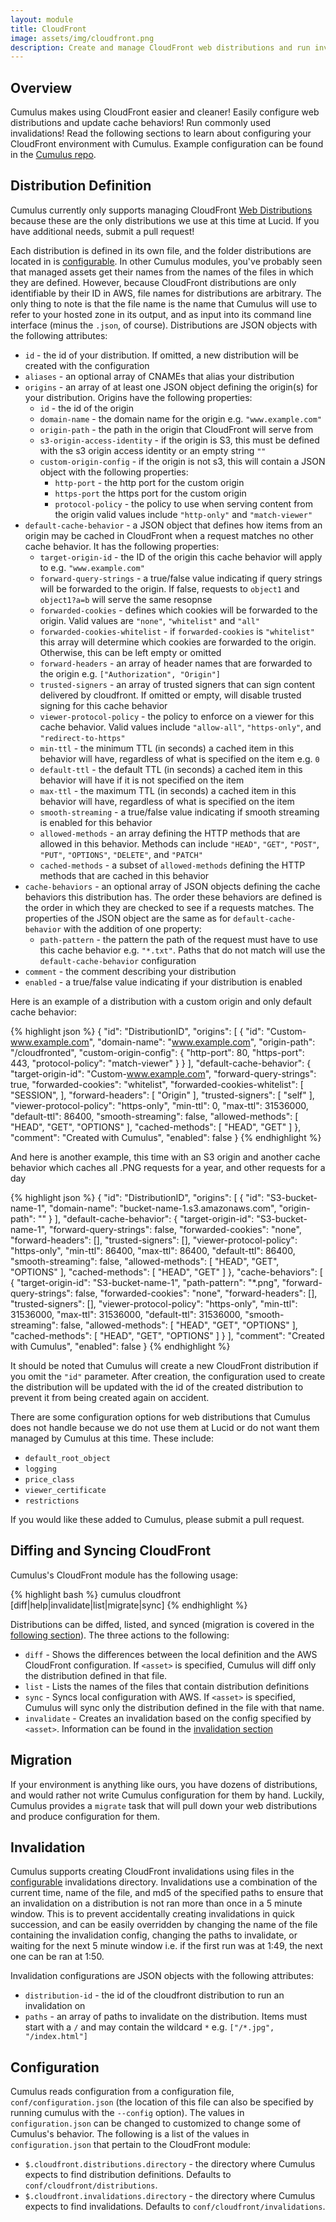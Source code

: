 ```yaml
---
layout: module
title: CloudFront
image: assets/img/cloudfront.png
description: Create and manage CloudFront web distributions and run invalidations
---
```

Overview
--------
Cumulus makes using CloudFront easier and cleaner! Easily configure web distributions and update cache behaviors! Run commonly used invalidations! Read the following sections to learn about configuring your CloudFront environment with Cumulus. Example configuration can be found in the [Cumulus repo](https://github.com/lucidsoftware/cumulus).

Distribution Definition
-----------------------

Cumulus currently only supports managing CloudFront [Web Distributions](http://docs.aws.amazon.com/AmazonCloudFront/latest/DeveloperGuide/distribution-web.html) because these are the only distributions we use at this time at Lucid. If you have additional needs, submit a pull request!

Each distribution is defined in its own file, and the folder distributions are located in is [configurable](#configuration). In other Cumulus modules, you've probably seen that managed assets get their names from the names of the files in which they are defined. However, because CloudFront distributions are only identifiable by their ID in AWS, file names for distributions are arbitrary. The only thing to note is that the file name is the name that Cumulus will use to refer to your hosted zone in its output, and as input into its command line interface (minus the `.json`, of course). Distributions are JSON objects with the following attributes:

* `id` - the id of your distribution. If omitted, a new distribution will be created with the configuration
* `aliases` - an optional array of CNAMEs that alias your distribution
* `origins` - an array of at least one JSON object defining the origin(s) for your distribution. Origins have the following properties:
  * `id` - the id of the origin
  * `domain-name` - the domain name for the origin e.g. `"www.example.com"`
  * `origin-path` - the path in the origin that CloudFront will serve from
  * `s3-origin-access-identity` - if the origin is S3, this must be defined with the s3 origin access identity or an empty string `""`
  * `custom-origin-config` - if the origin is not s3, this will contain a JSON object with the following properties:
    * `http-port` - the http port for the custom origin
    * `https-port` the https port for the custom origin
    * `protocol-policy` - the policy to use when serving content from the origin valid values include `"http-only"` and `"match-viewer"`
* `default-cache-behavior` - a JSON object that defines how items from an origin may be cached in CloudFront when a request matches no other cache behavior. It has the following properties:
  * `target-origin-id` - the ID of the origin this cache behavior will apply to e.g. `"www.example.com"`
  * `forward-query-strings` - a true/false value indicating if query strings will be forwarded to the origin. If false, requests to `object1` and `object1?a=b` will serve the same resopnse
  * `forwarded-cookies` - defines which cookies will be forwarded to the origin. Valid values are `"none"`, `"whitelist"` and `"all"`
  * `forwarded-cookies-whitelist` - if `forwarded-cookies` is `"whitelist"` this array will determine which cookies are forwarded to the origin. Otherwise, this can be left empty or omitted
  * `forward-headers` - an array of header names that are forwarded to the origin e.g. `["Authorization", "Origin"]`
  * `trusted-signers` - an array of trusted signers that can sign content delivered by cloudfront. If omitted or empty, will disable trusted signing for this cache behavior
  * `viewer-protocol-policy` - the policy to enforce on a viewer for this cache behavior. Valid values include `"allow-all"`, `"https-only"`, and `"redirect-to-https"`
  * `min-ttl` - the minimum TTL (in seconds) a cached item in this behavior will have, regardless of what is specified on the item e.g. `0`
  * `default-ttl` - the default TTL (in seconds) a cached item in this behavior will have if it is not specified on the item
  * `max-ttl` - the maximum TTL (in seconds) a cached item in this behavior will have, regardless of what is specified on the item
  * `smooth-streaming` - a true/false value indicating if smooth streaming is enabled for this behavior
  * `allowed-methods` - an array defining the HTTP methods that are allowed in this behavior. Methods can include `"HEAD"`, `"GET"`, `"POST"`, `"PUT"`, `"OPTIONS"`, `"DELETE"`, and `"PATCH"`
  * `cached-methods` - a subset of `allowed-methods` defining the HTTP methods that are cached in this behavior
* `cache-behaviors` - an optional array of JSON objects defining the cache behaviors this distribution has. The order these behaviors are defined is the order in which they are checked to see if a requests matches. The properties of the JSON object are the same as for `default-cache-behavior` with the addition of one property:
  * `path-pattern` - the pattern the path of the request must have to use this cache behavior e.g. `"*.txt"`. Paths that do not match will use the `default-cache-behavior` configuration
* `comment` - the comment describing your distribution
* `enabled` - a true/false value indicating if your distribution is enabled

Here is an example of a distribution with a custom origin and only default cache behavior:

{% highlight json %}
{
  "id": "DistributionID",
  "origins": [
    {
      "id": "Custom-www.example.com",
      "domain-name": "www.example.com",
      "origin-path": "/cloudfronted",
      "custom-origin-config": {
        "http-port": 80,
        "https-port": 443,
        "protocol-policy": "match-viewer"
      }
    }
  ],
  "default-cache-behavior": {
    "target-origin-id": "Custom-www.example.com",
    "forward-query-strings": true,
    "forwarded-cookies": "whitelist",
    "forwarded-cookies-whitelist": [
      "SESSION",
    ],
    "forward-headers": [
      "Origin"
    ],
    "trusted-signers": [
      "self"
    ],
    "viewer-protocol-policy": "https-only",
    "min-ttl": 0,
    "max-ttl": 31536000,
    "default-ttl": 86400,
    "smooth-streaming": false,
    "allowed-methods": [
      "HEAD",
      "GET",
      "OPTIONS"
    ],
    "cached-methods": [
      "HEAD",
      "GET"
    ]
  },
  "comment": "Created with Cumulus",
  "enabled": false
}
{% endhighlight %}

And here is another example, this time with an S3 origin and another cache behavior which caches all .PNG requests for a year, and other requests for a day

{% highlight json %}
{
  "id": "DistributionID",
  "origins": [
    {
      "id": "S3-bucket-name-1",
      "domain-name": "bucket-name-1.s3.amazonaws.com",
      "origin-path": ""
    }
  ],
  "default-cache-behavior": {
    "target-origin-id": "S3-bucket-name-1",
    "forward-query-strings": false,
    "forwarded-cookies": "none",
    "forward-headers": [],
    "trusted-signers": [],
    "viewer-protocol-policy": "https-only",
    "min-ttl": 86400,
    "max-ttl": 86400,
    "default-ttl": 86400,
    "smooth-streaming": false,
    "allowed-methods": [
      "HEAD",
      "GET",
      "OPTIONS"
    ],
    "cached-methods": [
      "HEAD",
      "GET"
    ]
  },
  "cache-behaviors": [
    {
      "target-origin-id": "S3-bucket-name-1",
      "path-pattern": "*.png",
      "forward-query-strings": false,
      "forwarded-cookies": "none",
      "forward-headers": [],
      "trusted-signers": [],
      "viewer-protocol-policy": "https-only",
      "min-ttl": 31536000,
      "max-ttl": 31536000,
      "default-ttl": 31536000,
      "smooth-streaming": false,
      "allowed-methods": [
        "HEAD",
        "GET",
        "OPTIONS"
      ],
      "cached-methods": [
        "HEAD",
        "GET",
        "OPTIONS"
      ]
    }
  ],
  "comment": "Created with Cumulus",
  "enabled": false
}
{% endhighlight %}

It should be noted that Cumulus will create a new CloudFront distribution if you omit the `"id"` parameter. After creation, the configuration used to create the distribution will be updated with the id of the created distribution to prevent it from being created again on accident.

There are some configuration options for web distributions that Cumulus does not handle because we do not use them at Lucid or do not want them managed by Cumulus at this time. These include:

* `default_root_object`
* `logging`
* `price_class`
* `viewer_certificate`
* `restrictions`

If you would like these added to Cumulus, please submit a pull request.


Diffing and Syncing CloudFront
------------------------------

Cumulus's CloudFront module has the following usage:

{% highlight bash %}
cumulus cloudfront [diff|help|invalidate|list|migrate|sync] <asset>
{% endhighlight %}

Distributions can be diffed, listed, and synced (migration is covered in the [following section](#migration)). The three actions to the following:

* `diff` - Shows the differences between the local definition and the AWS CloudFront configuration. If `<asset>` is specified, Cumulus will diff only the distribution defined in that file.
* `list` - Lists the names of the files that contain distribution definitions
* `sync` - Syncs local configuration with AWS. If `<asset>` is specified, Cumulus will sync only the distribution defined in the file with that name.
* `invalidate` - Creates an invalidation based on the config specified by `<asset>`.  Information can be found in the [invalidation section](#invalidation)

Migration
---------

If your environment is anything like ours, you have dozens of distributions, and would rather not write Cumulus configuration for them by hand. Luckily, Cumulus provides a `migrate` task that will pull down your web distributions and produce configuration for them.

Invalidation
------------

Cumulus supports creating CloudFront invalidations using files in the [configurable](#configuration) invalidations directory.  Invalidations use a combination of the current time,  name of the file, and md5 of the specified paths to ensure that an invalidation on a distribution is not ran more than once in a 5 minute window. This is to prevent accidentally creating invalidations in quick succession, and can be easily overridden by changing the name of the file containing the invalidation config, changing the paths to invalidate, or waiting for the next 5 minute window i.e. if the first run was at 1:49, the next one can be ran at 1:50.

Invalidation configurations are JSON objects with the following attributes:
* `distribution-id` - the id of the cloudfront distribution to run an invalidation on
* `paths` - an array of paths to invalidate on the distribution. Items must start with a `/` and may contain the wildcard `*` e.g. `["/*.jpg", "/index.html"]`

Configuration
-------------
Cumulus reads configuration from a configuration file, `conf/configuration.json` (the location of this file can also be specified by running cumulus with the `--config` option). The values in `configuration.json` can be changed to customized to change some of Cumulus's behavior. The following is a list of the values in `configuration.json` that pertain to the CloudFront module:

* `$.cloudfront.distributions.directory` - the directory where Cumulus expects to find distribution definitions. Defaults to `conf/cloudfront/distributions`.
* `$.cloudfront.invalidations.directory` - the directory where Cumulus expects to find invalidations. Defaults to `conf/cloudfront/invalidations`.
